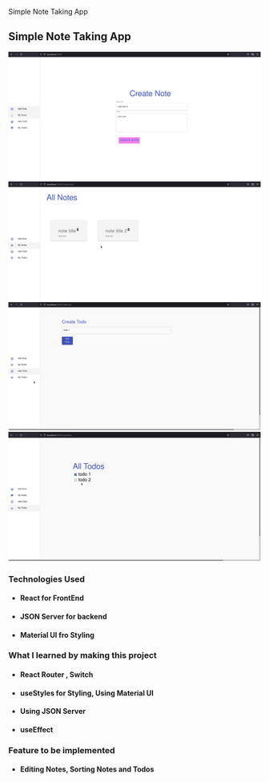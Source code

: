 Simple Note Taking App

## Simple Note Taking App

<img src="images/Screenshot_20210930_153228.png" > 
<img src="images/Screenshot_20210930_153236.png" > 
<img src="images/Screenshot_20210930_153246.png" > 
<img src="images/Screenshot_20210930_153311.png" > 

### Technologies Used 

* #### **React** for FrontEnd
* #### **JSON Server** for backend
* #### **Material UI** fro Styling


### What I learned by making this project

* #### React Router , Switch 

* #### useStyles for Styling, Using Material UI
* #### Using JSON Server
* #### useEffect

### Feature to be implemented
* #### Editing Notes,  Sorting Notes and Todos

